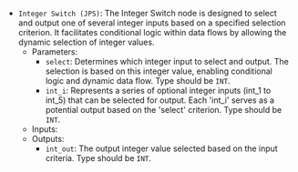 - `Integer Switch (JPS)`: The Integer Switch node is designed to select and output one of several integer inputs based on a specified selection criterion. It facilitates conditional logic within data flows by allowing the dynamic selection of integer values.
    - Parameters:
        - `select`: Determines which integer input to select and output. The selection is based on this integer value, enabling conditional logic and dynamic data flow. Type should be `INT`.
        - `int_i`: Represents a series of optional integer inputs (int_1 to int_5) that can be selected for output. Each 'int_i' serves as a potential output based on the 'select' criterion. Type should be `INT`.
    - Inputs:
    - Outputs:
        - `int_out`: The output integer value selected based on the input criteria. Type should be `INT`.
